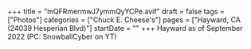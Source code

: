 +++
title = "mQFRmermwJ7ymmQyYCPe.avif"
draft = false
tags = ["Photos"]
categories = ["Chuck E. Cheese's"]
pages = ["Hayward, CA (24039 Hesperian Blvd)"]
startDate = ""
+++
Hayward as of September 2022 (PC: SnowballCyber on YT)
